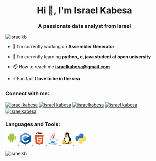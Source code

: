 <h1 align="center">Hi 👋, I'm Israel Kabesa</h1>
<h3 align="center">A passionate data analyst from Israel</h3>

<p align="left"> <img src="https://komarev.com/ghpvc/?username=israelkb&label=Profile%20views&color=0e75b6&style=flat" alt="israelkb" /> </p>

- 🔭 I’m currently working on **Assembler Generator**

- 🌱 I’m currently learning **python, c, java student at open university**

- 📫 How to reach me **israelkabesa@gmail.com**

- ⚡ Fun fact **I love to be in the sea**

<h3 align="left">Connect with me:</h3>
<p align="left">
<a href="https://linkedin.com/in/israel kabesa" target="blank"><img align="center" src="https://raw.githubusercontent.com/rahuldkjain/github-profile-readme-generator/master/src/images/icons/Social/linked-in-alt.svg" alt="israel kabesa" height="30" width="40" /></a>
<a href="https://fb.com/israel kabesa" target="blank"><img align="center" src="https://raw.githubusercontent.com/rahuldkjain/github-profile-readme-generator/master/src/images/icons/Social/facebook.svg" alt="israel kabesa" height="30" width="40" /></a>
<a href="https://instagram.com/israelkabesa" target="blank"><img align="center" src="https://raw.githubusercontent.com/rahuldkjain/github-profile-readme-generator/master/src/images/icons/Social/instagram.svg" alt="israelkabesa" height="30" width="40" /></a>
<a href="https://www.leetcode.com/israel kabesa" target="blank"><img align="center" src="https://raw.githubusercontent.com/rahuldkjain/github-profile-readme-generator/master/src/images/icons/Social/leet-code.svg" alt="israel kabesa" height="30" width="40" /></a>
<a href="https://discord.gg/israelkabesa" target="blank"><img align="center" src="https://raw.githubusercontent.com/rahuldkjain/github-profile-readme-generator/master/src/images/icons/Social/discord.svg" alt="israelkabesa" height="30" width="40" /></a>
</p>

<h3 align="left">Languages and Tools:</h3>
<p align="left"> <a href="https://developer.android.com" target="_blank" rel="noreferrer"> <img src="https://raw.githubusercontent.com/devicons/devicon/master/icons/android/android-original-wordmark.svg" alt="android" width="40" height="40"/> </a> <a href="https://www.cprogramming.com/" target="_blank" rel="noreferrer"> <img src="https://raw.githubusercontent.com/devicons/devicon/master/icons/c/c-original.svg" alt="c" width="40" height="40"/> </a> <a href="https://www.w3.org/html/" target="_blank" rel="noreferrer"> <img src="https://raw.githubusercontent.com/devicons/devicon/master/icons/html5/html5-original-wordmark.svg" alt="html5" width="40" height="40"/> </a> <a href="https://www.java.com" target="_blank" rel="noreferrer"> <img src="https://raw.githubusercontent.com/devicons/devicon/master/icons/java/java-original.svg" alt="java" width="40" height="40"/> </a> <a href="https://www.linux.org/" target="_blank" rel="noreferrer"> <img src="https://raw.githubusercontent.com/devicons/devicon/master/icons/linux/linux-original.svg" alt="linux" width="40" height="40"/> </a> <a href="https://www.python.org" target="_blank" rel="noreferrer"> <img src="https://raw.githubusercontent.com/devicons/devicon/master/icons/python/python-original.svg" alt="python" width="40" height="40"/> </a> </p>

<p><img align="center" src="https://github-readme-streak-stats.herokuapp.com/?user=israelkb&" alt="israelkb" /></p>
